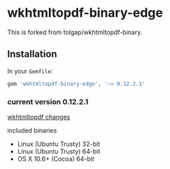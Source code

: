 # wkhtmltopdf-binary-edge
This is forked from tolgap/wkhtmltopdf-binary.

## Installation
In your `Gemfile`:

```ruby
gem 'wkhtmltopdf-binary-edge', '~> 0.12.2.1'
```

### current version 0.12.2.1
[wkhtmltopdf changes](https://github.com/wkhtmltopdf/wkhtmltopdf/releases/tag/0.12.2.1)

included binaries

* Linux (Ubuntu Trusty)	32-bit
* Linux (Ubuntu Trusty)	64-bit
* OS X 10.6+ (Cocoa)	  64-bit

